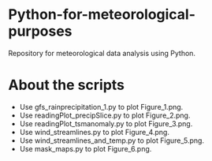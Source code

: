 # Python-for-meteorological-purposes

Repository for meteorological data analysis using Python.

# About the scripts

- Use gfs_rainprecipitation_1.py to plot Figure_1.png.
- Use readingPlot_precipSlice.py to plot Figure_2.png.
- Use readingPlot_tsmanomaly.py to plot Figure_3.png.
- Use wind_streamlines.py to plot Figure_4.png.
- Use wind_streamlines_and_temp.py to plot Figure_5.png.
- Use mask_maps.py to plot Figure_6.png.
